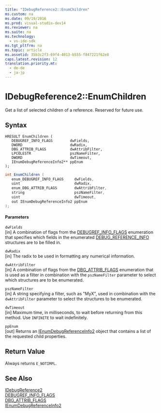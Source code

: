 ```yaml
---
title: "IDebugReference2::EnumChildren"
ms.custom: na
ms.date: 09/19/2016
ms.prod: visual-studio-dev14
ms.reviewer: na
ms.suite: na
ms.technology: 
  - vs-ide-sdk
ms.tgt_pltfrm: na
ms.topic: article
ms.assetid: 35b3c2f3-69f4-4013-b555-f847221f62e8
caps.latest.revision: 12
translation.priority.mt: 
  - de-de
  - ja-jp
---
```

# IDebugReference2::EnumChildren
Get a list of selected children of a reference. Reserved for future use.  
  
## Syntax  
  
```cpp#  
HRESULT EnumChildren (   
   DEBUGREF_INFO_FLAGS        dwFields,  
   DWORD                      dwRadix,  
   DBG_ATTRIB_FLAGS           dwAttribFilter,  
   LPCOLESTR                  pszNameFilter,  
   DWORD                      dwTimeout,  
   IEnumDebugReferenceInfo2** ppEnum  
);  
```  
  
```c#  
int EnumChildren (   
   enum_DEBUGREF_INFO_FLAGS     dwFields,  
   uint                         dwRadix,  
   enum_DBG_ATTRIB_FLAGS        dwAttribFilter,  
   string                       pszNameFilter,  
   uint                         dwTimeout,  
   out IEnumDebugReferenceInfo2 ppEnum  
);  
```  
  
#### Parameters  
 `dwFields`  
 [in] A combination of flags from the [DEBUGREF_INFO_FLAGS](../vs140/DEBUGREF_INFO_FLAGS.md) enumeration that specifies which fields in the enumerated [DEBUG_REFERENCE_INFO](../vs140/DEBUG_REFERENCE_INFO.md) structures are to be filled in.  
  
 `dwRadix`  
 [in] The radix to be used in formatting any numerical information.  
  
 `dwAttribFilter`  
 [in] A combination of flags from the [DBG_ATTRIB_FLAGS](../vs140/DBG_ATTRIB_FLAGS.md) enumeration that is used as a filter in combination with the `pszNameFilter` parameter to select which structures are to be enumerated.  
  
 `pszNameFilter`  
 [in] A string specifying a filter, such as "MyX", used in combination with the `dwAttribFilter` parameter to select the structures to be enumerated.  
  
 `dwTimeout`  
 [in] Maximum time, in milliseconds, to wait before returning from this method. Use `INFINITE` to wait indefinitely.  
  
 `ppEnum`  
 [out] Returns an [IEnumDebugReferenceInfo2](../vs140/IEnumDebugReferenceInfo2.md) object that contains a list of the requested child properties.  
  
## Return Value  
 Always returns `E_NOTIMPL`.  
  
## See Also  
 [IDebugReference2](../vs140/IDebugReference2.md)   
 [DEBUGREF_INFO_FLAGS](../vs140/DEBUGREF_INFO_FLAGS.md)   
 [DBG_ATTRIB_FLAGS](../vs140/DBG_ATTRIB_FLAGS.md)   
 [IEnumDebugReferenceInfo2](../vs140/IEnumDebugReferenceInfo2.md)